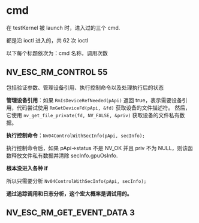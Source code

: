 # cmd

在 testKernel 被 launch 时，进入过的三个 cmd.

都是沿 ioctl 进入的，共 62 次 ioctl

以下每个标题依次为：cmd 名称，调用次数

## NV_ESC_RM_CONTROL	55

包括验证参数、管理设备引用、执行控制命令以及处理执行后的状态

**管理设备引用**：如果 `RmIsDeviceRefNeeded(pApi)` 返回 true，表示需要设备引用，代码尝试使用 `RmGetDeviceFd(pApi, &fd)` 获取设备的文件描述符。 然后，它使用 `nv_get_file_private(fd, NV_FALSE, &priv)` 获取设备的文件私有数据。

**执行控制命令**：`Nv04ControlWithSecInfo(pApi, secInfo);`

执行控制命令后，如果 pApi->status 不是 NV_OK 并且 priv 不为 NULL，则该函数释放文件私有数据并清除 secInfo.gpuOsInfo.

**根本没进入各种 if**

所以只需要分析 `Nv04ControlWithSecInfo(pApi, secInfo);`

**通过追踪调用和日志分析，这个宏大概率是调试用的。**

## NV_ESC_RM_GET_EVENT_DATA	3